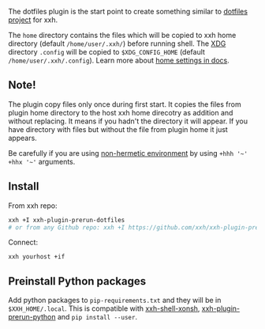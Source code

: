 The dotfiles plugin is the start point to create something similar to [dotfiles project](https://dotfiles.github.io/) for xxh.

The `home` directory contains the files which will be copied to xxh home directory (default `/home/user/.xxh/`) before running shell. 
The [XDG](https://specifications.freedesktop.org/basedir-spec/basedir-spec-latest.html) directory `.config` 
will be copied to `$XDG_CONFIG_HOME` (default `/home/user/.xxh/.config`). Learn more about [home settings in docs](https://github.com/xxh/xxh/wiki#how-to-set-homeuser-as-home-on-host).

## Note!
The plugin copy files only once during first start. It copies the files from plugin home directory to the host xxh home direcotry 
as addition and without replacing. It means if you hadn't the directory it will appear. If you have directory with files 
but without the file from plugin home it just appears.

Be carefully if you are using [non-hermetic environment](https://github.com/xxh/xxh/wiki#how-to-set-homeuser-as-home-on-host) by using `+hhh '~' +hhx '~'` arguments.  

## Install
From xxh repo:
```bash
xxh +I xxh-plugin-prerun-dotfiles
# or from any Github repo: xxh +I https://github.com/xxh/xxh-plugin-prerun-dotfiles
```
Connect:
```
xxh yourhost +if
```

## Preinstall Python packages
Add python packages to `pip-requirements.txt` and they will be in `$XXH_HOME/.local`. 
This is compatible with [xxh-shell-xonsh](https://github.com/xxh/xxh-shell-xonsh), [xxh-plugin-prerun-python](https://github.com/xxh/xxh-plugin-prerun-python) and `pip install --user`. 
